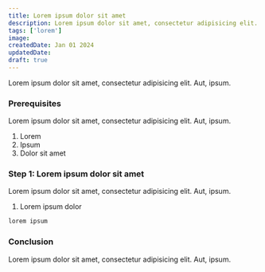 ```yaml
---
title: Lorem ipsum dolor sit amet
description: Lorem ipsum dolor sit amet, consectetur adipisicing elit. Aut, ipsum.
tags: ['lorem']
image: 
createdDate: Jan 01 2024
updatedDate: 
draft: true
---
```


Lorem ipsum dolor sit amet, consectetur adipisicing elit. Aut, ipsum.

### Prerequisites

Lorem ipsum dolor sit amet, consectetur adipisicing elit. Aut, ipsum.

1. Lorem
2. Ipsum 
3. Dolor sit amet

### Step 1: Lorem ipsum dolor sit amet

Lorem ipsum dolor sit amet, consectetur adipisicing elit. Aut, ipsum.

1. Lorem ipsum dolor

```bash
lorem ipsum
```

### Conclusion

Lorem ipsum dolor sit amet, consectetur adipisicing elit. Aut, ipsum.


